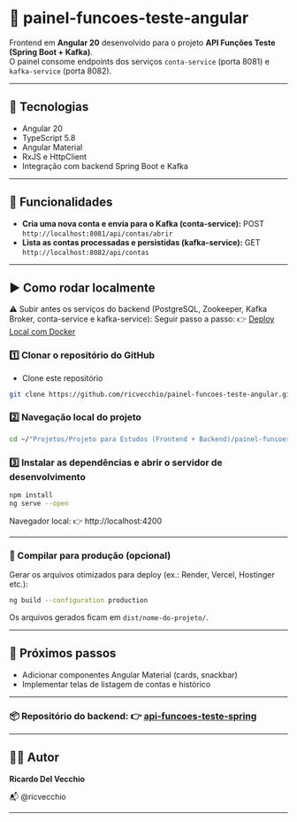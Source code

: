 # 🧭 painel-funcoes-teste-angular

Frontend em **Angular 20** desenvolvido para o projeto **API Funções Teste (Spring Boot + Kafka)**.  
O painel consome endpoints dos serviços `conta-service` (porta 8081) e `kafka-service` (porta 8082).

---

## 🚀 Tecnologias
- Angular 20
- TypeScript 5.8
- Angular Material
- RxJS e HttpClient
- Integração com backend Spring Boot e Kafka

---

## 🧩 Funcionalidades

- **Cria uma nova conta e envia para o Kafka (conta-service):** POST `http://localhost:8081/api/contas/abrir`
- **Lista as contas processadas e persistidas (kafka-service):** GET `http://localhost:8082/api/contas`

---

## ▶️ Como rodar localmente 

⚠️ Subir antes os serviços do backend (PostgreSQL, Zookeeper, Kafka Broker, conta-service e kafka-service):
Seguir passo a passo: 👉 [Deploy Local com Docker](https://github.com/ricvecchio/project-docs/tree/main/conta-kafka-service#-deploy-local-com-docker)

### 1️⃣ Clonar o repositório do GitHub

- Clone este repositório

```bash
git clone https://github.com/ricvecchio/painel-funcoes-teste-angular.git
```

### 2️⃣ Navegação local do projeto
```bash
cd ~/"Projetos/Projeto para Estudos (Frontend + Backend)/painel-funcoes-teste-angular"
```

### 3️⃣ Instalar as dependências e abrir o servidor de desenvolvimento
```bash
npm install
ng serve --open
```

Navegador local:
👉 http://localhost:4200

---

### 🚀 Compilar para produção (opcional)
Gerar os arquivos otimizados para deploy (ex.: Render, Vercel, Hostinger etc.):
```bash
ng build --configuration production
```
Os arquivos gerados ficam em `dist/nome-do-projeto/`.

---

## 🧠 Próximos passos

- Adicionar componentes Angular Material (cards, snackbar)
- Implementar telas de listagem de contas e histórico

---

### 📦 Repositório do backend: 👉 [api-funcoes-teste-spring](https://github.com/ricvecchio/api-funcoes-teste-spring/blob/main/README.md)


---

## 👨‍💻 Autor

**Ricardo Del Vecchio**

📬 @ricvecchio

---